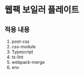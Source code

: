 # 웹팩 보일러 플레이트

## 적용 내용

1. post-css
2. css-module
3. Typescript
4. ts-lint
5. webpack-merge
6. env
